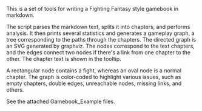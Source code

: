 This is a set of tools for writing a Fighting Fantasy style gamebook in markdown.

The script parses the markdown text, splits it into chapters, and performs analysis.
It then prints several statistics and generates a gameplay graph, a tree corresponding to the paths through the chapters. The directed graph is an SVG generated by graphviz.
The nodes correspond to the text chapters, and the edges connect two nodes if there's a link from one chapter to the other. The chapter text is shown in the tooltip.

A rectangular node contains a fight, whereas an oval node is a normal chapter.
The graph is color-coded to highlight various issues, such as empty chapters, double edges, unreachable nodes, missing links, and others.

See the attached Gamebook_Example files.
